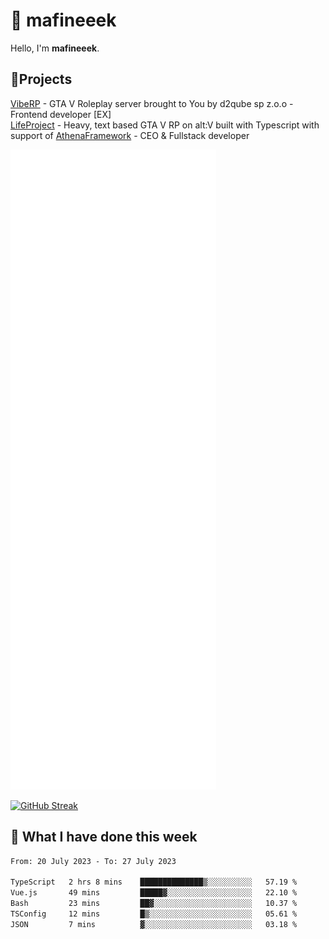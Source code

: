 # 👋 mafineeek
Hello, I'm **mafineeek**.

## 📝Projects

[VibeRP](https://v-rp.pl) - GTA V Roleplay server brought to You by d2qube sp z.o.o - Frontend developer [EX]
<br>
[LifeProject](https://github.com/LifeProject-Roleplay/) - Heavy, text based GTA V RP on alt:V built with Typescript with support of [AthenaFramework](https://github.com/Athena-Roleplay-Framework/) - CEO & Fullstack developer

![](./github-metrics.svg)

[![GitHub Streak](https://streak-stats.demolab.com/?user=mafineeek)](https://git.io/streak-stats)

## 📰 What I have done this week
<!--START_SECTION:waka-->

```txt
From: 20 July 2023 - To: 27 July 2023

TypeScript   2 hrs 8 mins    ██████████████▒░░░░░░░░░░   57.19 %
Vue.js       49 mins         █████▓░░░░░░░░░░░░░░░░░░░   22.10 %
Bash         23 mins         ██▓░░░░░░░░░░░░░░░░░░░░░░   10.37 %
TSConfig     12 mins         █▒░░░░░░░░░░░░░░░░░░░░░░░   05.61 %
JSON         7 mins          ▓░░░░░░░░░░░░░░░░░░░░░░░░   03.18 %
```

<!--END_SECTION:waka-->
